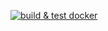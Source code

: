 [![build & test docker](https://github.com/KrystianOstr/flask-pytest-azure-cicd/actions/workflows/docker-test.yml/badge.svg)](https://github.com/KrystianOstr/flask-pytest-azure-cicd/actions/workflows/docker-test.yml)
